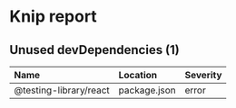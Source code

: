 # Knip report

## Unused devDependencies (1)

| Name                   | Location     | Severity |
| :--------------------- | :----------- | :------- |
| @testing-library/react | package.json | error    |

